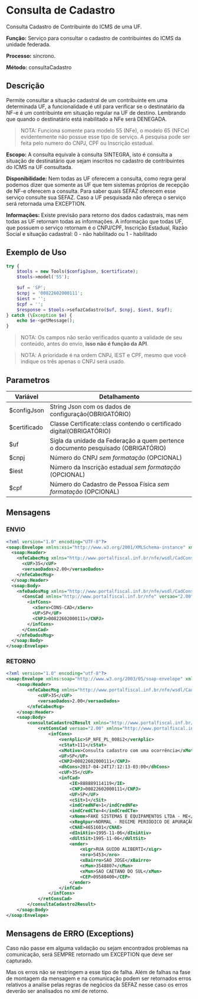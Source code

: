 # Consulta de Cadastro
Consulta Cadastro de Contribuinte do ICMS de uma UF.

**Função:** Serviço para consultar o cadastro de contribuintes do ICMS da unidade federada.

**Processo:** síncrono.

**Método:** consultaCadastro

## Descrição
Permite consultar a situação cadastral de um contribuinte em uma determinada UF, a funcionalidade é util para verificar se o destinatário da NF-e é um contribuinte em situação regular na UF de destino. Lembrando que quando o destinatário está inabilitado a NFe será DENEGADA.

> NOTA: Funciona somente para modelo 55 (NFe), o modelo 65 (NFCe) evidentemente não possue esse tipo de serviço.
A pesquisa pode ser feita pelo numero do CNPJ, CPF ou Inscrição estadual.

**Escopo:** A consulta equivale à consulta SINTEGRA, isto é consulta a situação de destinatário que sejam inscritos no cadastro de contribuintes do ICMS na UF consultada.

**Disponibilidade:** Nem todas as UF oferecem a consulta, como regra geral podemos dizer que somente as UF que tem sistemas próprios de recepção de NF-e oferecem a consulta. Para saber quais SEFAZ oferecem esse serviço consulte sua SEFAZ. Caso a UF pesquisada não ofereça o serviço será retornada uma EXCEPTION.

**Informações:** Existe previsão para retorno dos dados cadastrais, mas nem todas as UF retornam todas as informações. A informação que todas UF, que possuem o serviço retornam é o CNPJ/CPF, Inscrição Estadual, Razão Social e situação cadastral: 0 - não habilitado ou 1 - habilitado

## Exemplo de Uso

```php
try {
    $tools = new Tools($configJson, $certificate);
    $tools->model('55');

    $uf = 'SP';
    $cnpj = '00822602000111';
    $iest = '';
    $cpf = '';
    $response = $tools->sefazCadastro($uf, $cnpj, $iest, $cpf);
} catch (\Exception $e) {
    echo $e-<getMessage();
}

```
> NOTA: Os campos não serão verificados quanto a validade de seu conteúdo, antes do envio, **isso não é função da API**.

> NOTA: A prioridade é na ordem CNPJ, IEST e CPF, mesmo que você indique os três apenas o CNPJ será usado. 


## Parametros

| Variável      | Detalhamento  |
| ------------- | ------------- |
| $configJson   | String Json com os dados de configuração(OBRIGATÓRIO)  |
| $certificado  | Classe Certificate::class contendo o certificado digital(OBRIGATÓRIO)  |
| $uf           | Sigla da unidade da Federação a quem pertence o documento pesquisado (OBRIGATÓRIO) |
| $cnpj         | Número do CNPJ *sem formatação* (OPCIONAL) |
| $iest         | Número da Inscrição estadual *sem formatação* (OPCIONAL) |
| $cpf          | Número do Cadastro de Pessoa Física *sem formatação* (OPCIONAL) |

## Mensagens


### ENVIO

```xml
<?xml version="1.0" encoding="UTF-8"?>
<soap:Envelope xmlns:xsi="http://www.w3.org/2001/XMLSchema-instance" xmlns:xsd="http://www.w3.org/2001/XMLSchema" xmlns:soap="http://www.w3.org/2003/05/soap-envelope">
  <soap:Header>
    <nfeCabecMsg xmlns="http://www.portalfiscal.inf.br/nfe/wsdl/CadConsultaCadastro2">
      <cUF>35</cUF>
      <versaoDados>2.00</versaoDados>
    </nfeCabecMsg>
  </soap:Header>
  <soap:Body>
    <nfeDadosMsg xmlns="http://www.portalfiscal.inf.br/nfe/wsdl/CadConsultaCadastro2">
      <ConsCad xmlns="http://www.portalfiscal.inf.br/nfe" versao="2.00">
        <infCons>
          <xServ>CONS-CAD</xServ>
          <UF>SP</UF>
          <CNPJ>00822602000111</CNPJ>
        </infCons>
      </ConsCad>
    </nfeDadosMsg>
  </soap:Body>
</soap:Envelope>
```

### RETORNO

```xml
<?xml version="1.0" encoding="utf-8"?>
<soap:Envelope xmlns:soap="http://www.w3.org/2003/05/soap-envelope" xmlns:xsi="http://www.w3.org/2001/XMLSchema-instance" xmlns:xsd="http://www.w3.org/2001/XMLSchema">
    <soap:Header>
        <nfeCabecMsg xmlns="http://www.portalfiscal.inf.br/nfe/wsdl/CadConsultaCadastro2">
            <cUF>35</cUF>
            <versaoDados>2.00</versaoDados>
        </nfeCabecMsg>
    </soap:Header>
    <soap:Body>
        <consultaCadastro2Result xmlns="http://www.portalfiscal.inf.br/nfe/wsdl/CadConsultaCadastro2">
            <retConsCad versao="2.00" xmlns="http://www.portalfiscal.inf.br/nfe">
                <infCons>
                    <verAplic>SP_NFE_PL_008i2</verAplic>
                    <cStat>111</cStat>
                    <xMotivo>Consulta cadastro com uma ocorrência</xMotivo>
                    <UF>SP</UF>
                    <CNPJ>00822602000111</CNPJ>
                    <dhCons>2017-04-24T17:12:13-03:00</dhCons>
                    <cUF>35</cUF>
                    <infCad>
                        <IE>888889114119</IE>
                        <CNPJ>00822602000111</CNPJ>
                        <UF>SP</UF>
                        <cSit>1</cSit>
                        <indCredNFe>1</indCredNFe>
                        <indCredCTe>4</indCredCTe>
                        <xNome>FAKE SISTEMAS E EQUIPAMENTOS LTDA - ME</xNome>
                        <xRegApur>NORMAL - REGIME PERIÓDICO DE APURAÇÃO</xRegApur>
                        <CNAE>4651601</CNAE>
                        <dIniAtiv>1995-11-06</dIniAtiv>
                        <dUltSit>1995-11-06</dUltSit>
                        <ender>
                            <xLgr>RUA GUIDO ALIBERTI</xLgr>
                            <nro>5453</nro>
                            <xBairro>SAO JOSE</xBairro>
                            <cMun>3548807</cMun>
                            <xMun>SAO CAETANO DO SUL</xMun>
                            <CEP>09580400</CEP>
                        </ender>
                    </infCad>
                </infCons>
            </retConsCad>
        </consultaCadastro2Result>
    </soap:Body>
</soap:Envelope>

```

## Mensagens de ERRO (Exceptions)

Caso não passe em alguma validação ou sejam encontrados problemas na comunicação, será SEMPRE retornado um EXCEPTION que deve ser capturado.

Mas os erros não se restringem a esse tipo de falha. Além de falhas na fase de montagem da mensagem e na comunicação podem ser retornados erros relativos a analise pelas regras de negócios da SEFAZ nesse caso os erros deverão ser analisados no xml de retorno.

